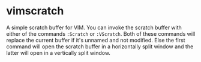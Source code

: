 vimscratch
==========

A simple scratch buffer for VIM. You can invoke the scratch buffer with either of the commands `:Scratch` or `:VScratch`. Both of these commands will replace the current buffer if it's unnamed and not modified. Else the first command will open the scratch buffer in a horizontally split window and the latter will open in a vertically split window.



